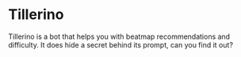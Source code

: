 # Tillerino

Tillerino is a bot that helps you with beatmap recommendations and difficulty. It does hide a secret behind its prompt, can you find it out?